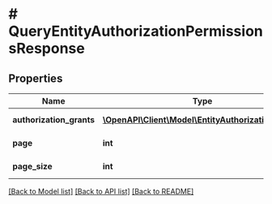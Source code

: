 # # QueryEntityAuthorizationPermissionsResponse

## Properties

Name | Type | Description | Notes
------------ | ------------- | ------------- | -------------
**authorization_grants** | [**\OpenAPI\Client\Model\EntityAuthorizationGrant[]**](EntityAuthorizationGrant.md) | Lista uprawnień. | [optional]
**page** | **int** | Numer strony. | [optional]
**page_size** | **int** | Rozmiar strony. | [optional]

[[Back to Model list]](../../README.md#models) [[Back to API list]](../../README.md#endpoints) [[Back to README]](../../README.md)
